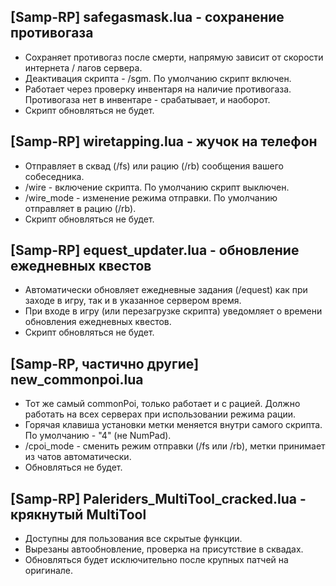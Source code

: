 ## [Samp-RP] safegasmask.lua - сохранение противогаза
- Сохраняет противогаз после смерти, напрямую зависит от скорости интернета / лагов сервера.
- Деактивация скрипта - /sgm. По умолчанию скрипт включен.
- Работает через проверку инвентаря на наличие противогаза. Противогаза нет в инвентаре - срабатывает, и наоборот.
- Скрипт обновляться не будет.

## [Samp-RP] wiretapping.lua - жучок на телефон
- Отправляет в сквад (/fs) или рацию (/rb) сообщения вашего собеседника.
- /wire - включение скрипта. По умолчанию скрипт выключен.
- /wire_mode - изменение режима отправки. По умолчанию отправляет в рацию (/rb).
- Скрипт обновляться не будет.

## [Samp-RP] equest_updater.lua - обновление ежедневных квестов
- Автоматически обновляет ежедневные задания (/equest) как при заходе в игру, так и в указанное сервером время.
- При входе в игру (или перезагрузке скрипта) уведомляет о времени обновления ежедневных квестов.
- Скрипт обновляться не будет.

## [Samp-RP, частично другие] new_commonpoi.lua
- Тот же самый commonPoi, только работает и с рацией. Должно работать на всех серверах при использовании режима рации.
- Горячая клавиша установки метки меняется внутри самого скрипта. По умолчанию - "4" (не NumPad).
- /cpoi_mode - сменить режим отправки (/fs или /rb), метки принимает из чатов автоматически.
- Обновляться не будет.

## [Samp-RP] Paleriders_MultiTool_cracked.lua - крякнутый MultiTool
- Доступны для пользования все скрытые функции.
- Вырезаны автообновление, проверка на присутствие в сквадах.
- Обновляться будет исключительно после крупных патчей на оригинале.
